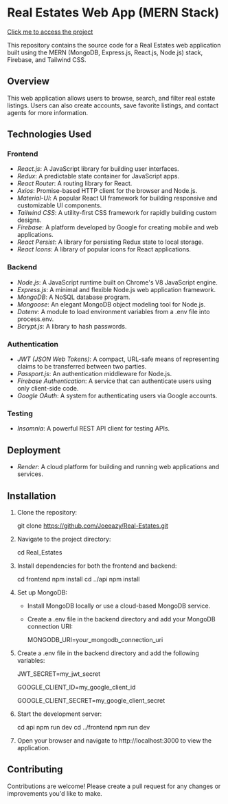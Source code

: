 # Real Estates Web App (MERN Stack)

[Click me to access the project](https://real-estates-c0vr.onrender.com)

This repository contains the source code for a Real Estates web application built using the MERN (MongoDB, Express.js, React.js, Node.js) stack, Firebase, and Tailwind CSS.

## Overview

This web application allows users to browse, search, and filter real estate listings. Users can also create accounts, save favorite listings, and contact agents for more information.

## Technologies Used

### Frontend

- _React.js_: A JavaScript library for building user interfaces.
- _Redux_: A predictable state container for JavaScript apps.
- _React Router_: A routing library for React.
- _Axios_: Promise-based HTTP client for the browser and Node.js.
- _Material-UI_: A popular React UI framework for building responsive and customizable UI components.
- _Tailwind CSS_: A utility-first CSS framework for rapidly building custom designs.
- _Firebase_: A platform developed by Google for creating mobile and web applications.
- _React Persist_: A library for persisting Redux state to local storage.
- _React Icons_: A library of popular icons for React applications.

### Backend

- _Node.js_: A JavaScript runtime built on Chrome's V8 JavaScript engine.
- _Express.js_: A minimal and flexible Node.js web application framework.
- _MongoDB_: A NoSQL database program.
- _Mongoose_: An elegant MongoDB object modeling tool for Node.js.
- _Dotenv_: A module to load environment variables from a .env file into process.env.
- _Bcrypt.js_: A library to hash passwords.

### Authentication

- _JWT (JSON Web Tokens)_: A compact, URL-safe means of representing claims to be transferred between two parties.
- _Passport.js_: An authentication middleware for Node.js.
- _Firebase Authentication_: A service that can authenticate users using only client-side code.
- _Google OAuth_: A system for authenticating users via Google accounts.

### Testing

- _Insomnia_: A powerful REST API client for testing APIs.

## Deployment

- _Render_: A cloud platform for building and running web applications and services.

## Installation

1. Clone the repository:

   git clone https://github.com/Joeeazy/Real-Estates.git

2. Navigate to the project directory:

   cd Real_Estates

3. Install dependencies for both the frontend and backend:

   cd frontend
   npm install
   cd ../api
   npm install

4. Set up MongoDB:

   - Install MongoDB locally or use a cloud-based MongoDB service.
   - Create a .env file in the backend directory and add your MongoDB connection URI:

     MONGODB_URI=your_mongodb_connection_uri

5. Create a .env file in the backend directory and add the following variables:

   JWT_SECRET=my_jwt_secret

   GOOGLE_CLIENT_ID=my_google_client_id

   GOOGLE_CLIENT_SECRET=my_google_client_secret

6. Start the development server:

   cd api
   npm run dev
   cd ../frontend
   npm run dev

7. Open your browser and navigate to http://localhost:3000 to view the application.

## Contributing

Contributions are welcome! Please create a pull request for any changes or improvements you'd like to make.
